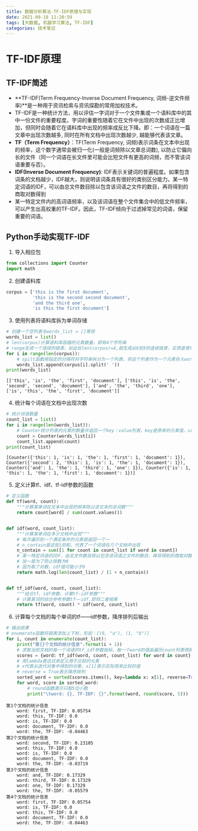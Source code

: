 ```yaml
---
title: 数据分析算法-TF-IDF原理与实现
date: 2021-09-18 11:20:59
tags: [大数据, 机器学习算法, TF-IDF]
categories: 技术笔记
---
```


# TF-IDF原理

## TF-IDF简述

* **TF-IDF(Term Frequency-Inverse Document Frequency, 词频-逆文件频率)**是一种用于资讯检索与资讯探勘的常用加权技术。
* TF-IDF是一种统计方法，用以评估一字词对于一个文件集或一个语料库中的其中一份文件的重要程度。字词的重要性随着它在文件中出现的次数成正比增加，但同时会随着它在语料库中出现的频率成反比下降。即：一个词语在一篇文章中出现次数越多, 同时在所有文档中出现次数越少, 越能够代表该文章。
* **TF（Term Frequency）**：TF(Term Frequency, 词频)表示词条在文本中出现的频率，这个数字通常会被归一化(一般是词频除以文章总词数), 以防止它偏向长的文件（同一个词语在长文件里可能会比短文件有更高的词频，而不管该词语重要与否）。
* **IDF(Inverse Document Frequency)**: IDF表示关键词的普遍程度。如果包含词条的文档越少，IDF越大，则说明该词条具有很好的类别区分能力。某一特定词语的IDF，可以由总文件数目除以包含该词语之文件的数目，再将得到的商取对数得到
* 某一特定文件内的高词语频率，以及该词语在整个文件集合中的低文件频率，可以产生出高权重的TF-IDF。因此，TF-IDF倾向于过滤掉常见的词语，保留重要的词语。

## Python手动实现TF-IDF

1. 导入相应包


```python
from collections import Counter
import math
```

2. 创建语料库


```python
corpus = ['this is the first document',
          'this is the second second document',
          'and the third one',
          'is this the first document']
```

3. 使用列表将语料库拆为单词存储


```python
# 创建一个空列表与words_list = []等效
words_list = list()
# len(corpus)计算语料库容器的元素数量，即有4个字符串
# range生成一个连续的链表，如此处len(corpus)=4,就生成从0到3的连续链表，实质是使计数变量i从0到3递增变化
for i in range(len(corpus)):
    # spilt函数用指定的分隔符将字符串拆分为一个列表，将这个列表作为一个元素存入words_list列表
    words_list.append(corpus[i].split(' '))
print(words_list)
```

    [['this', 'is', 'the', 'first', 'document'], ['this', 'is', 'the', 'second', 'second', 'document'], ['and', 'the', 'third', 'one'], ['is', 'this', 'the', 'first', 'document']]


4. 统计每个词语在文档中出现次数


```python
# 统计词语数量
count_list = list()
for i in range(len(words_list)):
    # Counter统计列表的元素的数量并返回一个key：value列表，key是原来的元素值，value是这个元素出现的次数
    count = Counter(words_list[i])
    count_list.append(count)
print(count_list)
```

    [Counter({'this': 1, 'is': 1, 'the': 1, 'first': 1, 'document': 1}), Counter({'second': 2, 'this': 1, 'is': 1, 'the': 1, 'document': 1}), Counter({'and': 1, 'the': 1, 'third': 1, 'one': 1}), Counter({'is': 1, 'this': 1, 'the': 1, 'first': 1, 'document': 1})]


5. 定义计算tf、idf、tf-idf参数的函数


```python
# 定义函数
def tf(word, count):
    """计算某单词在文本中出现的频率除以该文本的总词数"""
    return count[word] / sum(count.values())


def idf(word, count_list):
    """计算某单词在多少文档中出现"""
    # 每次遍历到一个满足条件的元素就返回一个一
    # n_contain是这些1的和，代表了一个词语在几个文档中出现
    n_contain = sum([1 for count in count_list if word in count])
    # 某一特定词语的IDF，由总文件数目除以包含该词语之文件的数目，再将得到的商取对数得到
    # 加一是为了防止除数为0
    # 因为取了对数，idf值可能小于0
    return math.log(len(count_list) / (1 + n_contain))


def tf_idf(word, count, count_list):
    """结合tf、idf参数，计算tf-idf参数"""
    # 计算某词的综合参考参数tf——idf,即将二者相乘
    return tf(word, count) * idf(word, count_list)
```

6. 计算每个文档的每个单词的tf——idf参数，降序排列后输出


```python
# 输出结果
# enumerate函数将链表添加上下标，形如：[(0, "a"), (1, "b")]
for i, count in enumerate(count_list):
    print("第{}个文档的统计信息".format(i + 1))
    # 求取当前文档的每一个词语的tf_idf参数指标，每一个word的值由遍历count列表得到
    scores = {word: tf_idf(word, count, count_list) for word in count}
    # 用lambda表达式来定义用于比较的元素
    # x代表从迭代对象中得到的对象，x[1]表示实际用来比较的值
    # reverse = True表示降序排列
    sorted_word = sorted(scores.items(), key=lambda x: x[1], reverse=True)
    for word, score in sorted_word:
        # round函数表示只取5位小数
        print("\tword: {}, TF-IDF: {}".format(word, round(score, 5)))
```

    第1个文档的统计信息
    	word: first, TF-IDF: 0.05754
    	word: this, TF-IDF: 0.0
    	word: is, TF-IDF: 0.0
    	word: document, TF-IDF: 0.0
    	word: the, TF-IDF: -0.04463
    第2个文档的统计信息
    	word: second, TF-IDF: 0.23105
    	word: this, TF-IDF: 0.0
    	word: is, TF-IDF: 0.0
    	word: document, TF-IDF: 0.0
    	word: the, TF-IDF: -0.03719
    第3个文档的统计信息
    	word: and, TF-IDF: 0.17329
    	word: third, TF-IDF: 0.17329
    	word: one, TF-IDF: 0.17329
    	word: the, TF-IDF: -0.05579
    第4个文档的统计信息
    	word: first, TF-IDF: 0.05754
    	word: is, TF-IDF: 0.0
    	word: this, TF-IDF: 0.0
    	word: document, TF-IDF: 0.0
    	word: the, TF-IDF: -0.04463
```
